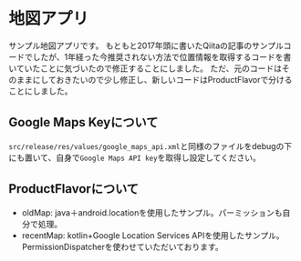 # 地図アプリ
サンプル地図アプリです。
もともと2017年頭に書いたQiitaの記事のサンプルコードでしたが、1年経った今推奨されない方法で位置情報を取得するコードを書いていたことに気づいたので修正することにしました。
ただ、元のコードはそのままにしておきたいので少し修正し、新しいコードはProductFlavorで分けることにしました。

## Google Maps Keyについて
`src/release/res/values/google_maps_api.xml`と同様のファイルをdebugの下にも置いて、自身で`Google Maps API key`を取得し設定してください。

## ProductFlavorについて
 - oldMap: java＋android.locationを使用したサンプル。パーミッションも自分で処理。
 - recentMap: kotlin+Google Location Services APIを使用したサンプル。PermissionDispatcherを使わせていただいております。
